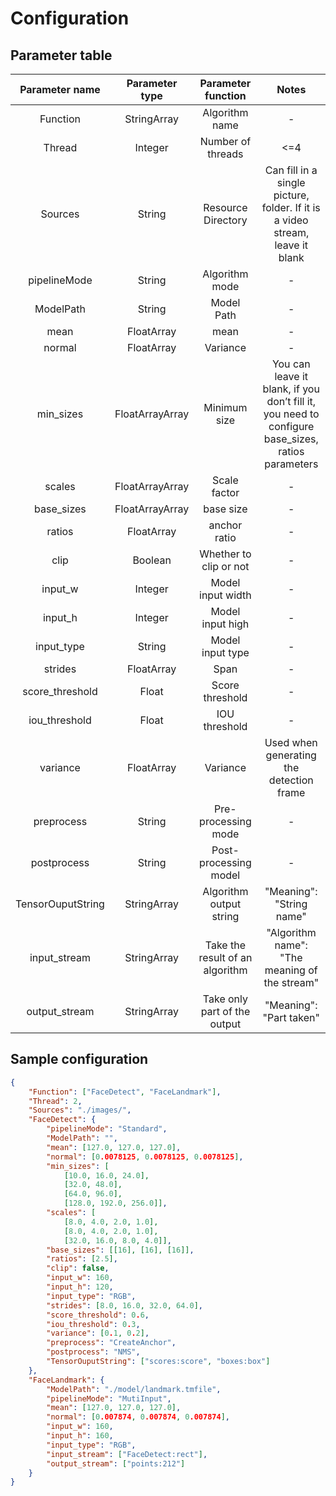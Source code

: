 # Configuration

## Parameter table

| Parameter name | Parameter type | Parameter function | Notes |
| :---: | :---: | :---: | :---: |
| Function | StringArray | Algorithm name |-|
| Thread | Integer | Number of threads | <=4 |
| Sources | String | Resource Directory | Can fill in a single picture, folder. If it is a video stream, leave it blank |
| pipelineMode | String | Algorithm mode |-|
| ModelPath | String | Model Path |-|
| mean | FloatArray | mean |-|
| normal | FloatArray | Variance |-|
| min_sizes | FloatArrayArray | Minimum size | You can leave it blank, if you don’t fill it, you need to configure base_sizes, ratios parameters |
| scales | FloatArrayArray | Scale factor |-|
| base_sizes | FloatArrayArray | base size |-|
| ratios | FloatArray | anchor ratio |-|
| clip | Boolean | Whether to clip or not |-|
| input_w | Integer | Model input width |-|
| input_h | Integer | Model input high |-|
| input_type | String | Model input type |-|
| strides | FloatArray | Span |-|
| score_threshold | Float | Score threshold |-|
| iou_threshold | Float | IOU threshold |-|
| variance | FloatArray | Variance | Used when generating the detection frame |
| preprocess | String | Pre-processing mode |-|
| postprocess | String | Post-processing model |-|
| TensorOuputString | StringArray | Algorithm output string | "Meaning": "String name" |
| input_stream | StringArray | Take the result of an algorithm | "Algorithm name": "The meaning of the stream" |
| output_stream | StringArray | Take only part of the output | "Meaning": "Part taken" |

## Sample configuration
```json
{
    "Function": ["FaceDetect", "FaceLandmark"],
    "Thread": 2,
    "Sources": "./images/",
    "FaceDetect": {
        "pipelineMode": "Standard",
        "ModelPath": "",
        "mean": [127.0, 127.0, 127.0],
        "normal": [0.0078125, 0.0078125, 0.0078125],
        "min_sizes": [
            [10.0, 16.0, 24.0],
            [32.0, 48.0],
            [64.0, 96.0],
            [128.0, 192.0, 256.0]],
        "scales": [
            [8.0, 4.0, 2.0, 1.0],
            [8.0, 4.0, 2.0, 1.0],
            [32.0, 16.0, 8.0, 4.0]],
        "base_sizes": [[16], [16], [16]],
        "ratios": [2.5],
        "clip": false,
        "input_w": 160,
        "input_h": 120,
        "input_type": "RGB",
        "strides": [8.0, 16.0, 32.0, 64.0],
        "score_threshold": 0.6,
        "iou_threshold": 0.3,
        "variance": [0.1, 0.2],
        "preprocess": "CreateAnchor",
        "postprocess": "NMS",
        "TensorOuputString": ["scores:score", "boxes:box"]
    },
    "FaceLandmark": {
        "ModelPath": "./model/landmark.tmfile",
        "pipelineMode": "MutiInput",
        "mean": [127.0, 127.0, 127.0],
        "normal": [0.007874, 0.007874, 0.007874],
        "input_w": 160,
        "input_h": 160,
        "input_type": "RGB",
        "input_stream": ["FaceDetect:rect"],
        "output_stream": ["points:212"]
    }
}
```
